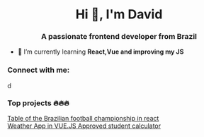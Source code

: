 <h1 align="center">Hi 👋, I'm David</h1>
<h3 align="center">A passionate frontend developer from Brazil</h3>

- 🌱 I’m currently learning **React,Vue and improving my JS**

<h3 align="left">Connect with me:</h3>
<p align="left">
<a href="https://twitter.com/delkbrz" target="blank"><img align="center" src="https://cdn.jsdelivr.net/npm/simple-icons@3.0.1/icons/twitter.svg" alt="delkbrz" height="15" width="15" /></a>
</p>

<h3 align="left">Top projects 🔥🔥🔥</h3>

<a href="https://delkshk.github.io/TabelaBrasileirao/"> Table of the Brazilian football championship in react </a> <br>
<a href="https://delkshk.github.io/WeatherApp/"> Weather App in VUE.JS </a>
<a href="https://delkshk.github.io/CalculadoraDeAprovado/"> Approved student calculator </a>

